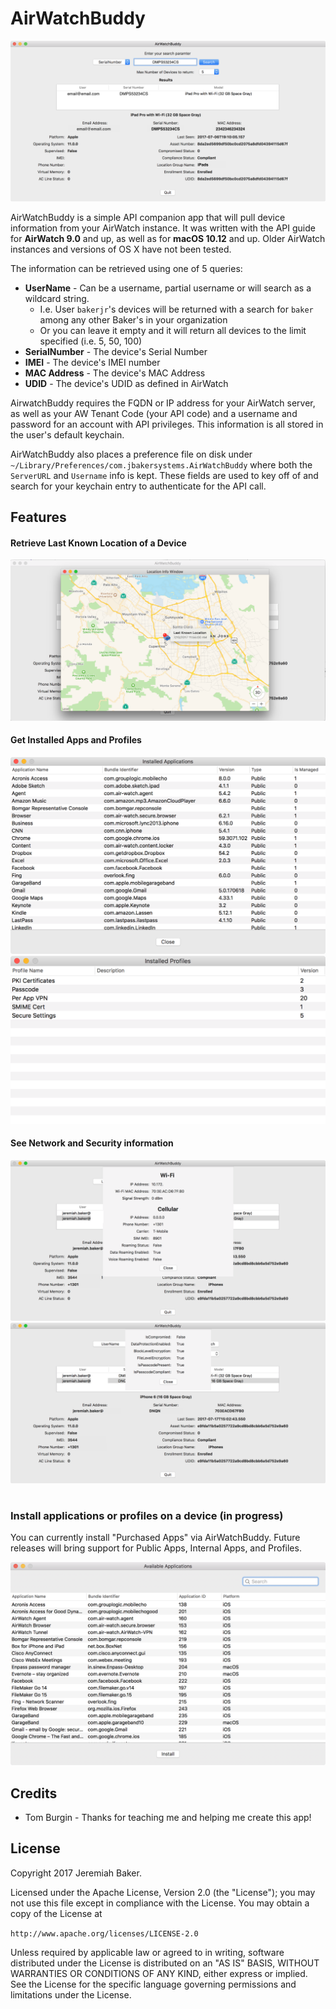 # AirWatchBuddy

![](Images/AirWatchBuddy.png)

AirWatchBuddy is a simple API companion app that will pull device information from your AirWatch instance. It was written with the API guide for **AirWatch 9.0** and up, as well as for **macOS 10.12** and up. Older AirWatch instances and versions of OS X have not been tested.

The information can be retrieved using one of 5 queries:
* **UserName** - Can be a username, partial username or will search as a wildcard string. 
  * I.e. User `bakerjr`'s devices will be returned with a search for `baker` among any other Baker's in your organization
  * Or you can leave it empty and it will return all devices to the limit specified (i.e. 5, 50, 100)
* **SerialNumber** - The device's Serial Number
* **IMEI** - The device's IMEI number
* **MAC Address** - The device's MAC Address
* **UDID** - The device's UDID as defined in AirWatch

AirwatchBuddy requires the FQDN or IP address for your AirWatch server, as well as your AW Tenant Code (your API code) and a username and password for an account with API privileges. This information is all stored in the user's default keychain.

AirWatchBuddy also places a preference file on disk under `~/Library/Preferences/com.jbakersystems.AirWatchBuddy` where both the `ServerURL` and `Username` info is kept. These fields are used to key off of and search for your keychain entry to authenticate for the API call.

## Features

#### Retrieve Last Known Location of a Device

![](Images/LastKnownLocation.png)

#### Get Installed Apps and Profiles

![](Images/InstalledApps.png)
![](Images/InstalledProfiles.png)

#### See Network and Security information

![](Images/NetworkInfo.png)
![](Images/SecurityInfo.png)

#
### Install applications or profiles on a device (in progress)
You can currently install "Purchased Apps" via AirWatchBuddy. Future releases will bring support for Public Apps, Internal Apps, and Profiles.

![](Images/InstallApps.png)

## Credits

* Tom Burgin - Thanks for teaching me and helping me create this app!

## License

Copyright 2017 Jeremiah Baker.

Licensed under the Apache License, Version 2.0 (the "License"); you may not use this file except in compliance with the License. You may obtain a copy of the License at

`http://www.apache.org/licenses/LICENSE-2.0`

Unless required by applicable law or agreed to in writing, software distributed under the License is distributed on an "AS IS" BASIS, WITHOUT WARRANTIES OR CONDITIONS OF ANY KIND, either express or implied. See the License for the specific language governing permissions and limitations under the License.
